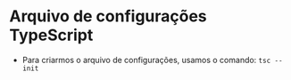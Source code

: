 # Arquivo de configurações TypeScript

- Para criarmos o arquivo de configurações, usamos o comando: `tsc --init`

